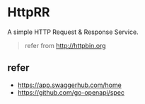 # HttpRR

A simple HTTP Request & Response Service.

> refer from http://httpbin.org

## refer

- https://app.swaggerhub.com/home
- https://github.com/go-openapi/spec
